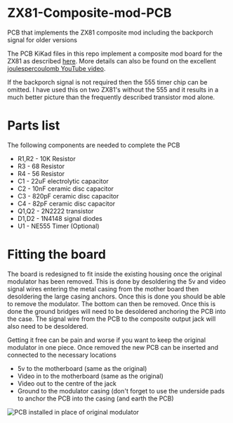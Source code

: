 # ZX81-Composite-mod-PCB
PCB that implements the ZX81 composite mod including the backporch signal for older versions 

The PCB KiKad files in this repo implement a composite mod board for the ZX81 as described [here](http://zx.zigg.net/misc-projects/ZX81_Video_Conditioning.pdf).  More details can also be found on the excellent [joulespercoulomb YouTube video](https://www.youtube.com/watch?v=1irH3KuGyl0).

If the backporch signal is not required then the 555 timer chip can be omitted.  I have used this on two ZX81's without the 555 and it results in a much better picture than the frequently described transistor mod alone.

# Parts list

The following components are needed to complete the PCB
* R1,R2 - 10K Resistor
* R3 - 68 Resistor
* R4 - 56 Resistor
* C1 - 22uF electrolytic capacitor
* C2 - 10nF ceramic disc capacitor
* C3 - 820pF ceramic disc capacitor
* C4 - 82pF ceramic disc capacitor
* Q1,Q2 - 2N2222 transistor
* D1,D2 - 1N4148 signal diodes
* U1 - NE555 Timer (Optional)

# Fitting the board
The board is redesigned to fit inside the existing housing once the original modulator has been removed.  This is done by desoldering the 5v and video signal wires entering the metal casing from the mother board then desoldering the large casing anchors.  Once this is done you should be able to remove the modulator.  The bottom can then be removed.  Once this is done the ground bridges will need to be desoldered anchoring the PCB into the case.  The signal wire from the PCB to the composite output jack will also need to be desoldered.

Getting it free can be pain and worse if you want to keep the original modulator in one piece.  Once removed the new PCB can be inserted and connected to the necessary locations
* 5v to the motherboard (same as the original)
* Video in to the motherboard (same as the original)
* Video out to the centre of the jack
* Ground to the modulator casing (don't forget to use the underside pads to anchor the PCB into the casing (and earth the PCB)

![PCB installed in place of original modulator](https://user-images.githubusercontent.com/2563249/142767879-9eadfb79-f528-465a-b3aa-ff493ee1c5ed.jpg)
